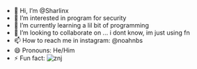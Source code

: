 - 👋 Hi, I’m @Sharlinx
- 👀 I’m interested in program for security
- 🌱 I’m currently learning a lil bit of programming
- 💞️ I’m looking to collaborate on ... i dont know, im just using fn
- 📫 How to reach me in instagram: @noahnbs
- 😄 Pronouns: He/Him
- ⚡ Fun fact: ![znj](https://github.com/user-attachments/assets/958313a6-02a7-43ee-9fcc-341559899262)


<!---
Sharlinx/Sharlinx is a ✨ special ✨ repository because its `README.md` (this file) appears on your GitHub profile.
You can click the Preview link to take a look at your changes.
--->
